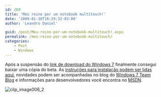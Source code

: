 ```yaml
---
id: 269
title: 'Meu reino por um notebook multitouch!'
date: '2009-01-10T16:29:32-03:00'
author: 'Leandro Daniel'

guid: /post/Meu-reino-por-um-notebook-multitouch!.aspx
permalink: /meu-reino-por-um-notebook-multitouch/
categories:
    - Post
    - Windows
---
```


Após a suspensão do [link de download do Windows 7](http://technet.microsoft.com/en-us/evalcenter/dd353205) finalmente consegui baixar uma cópia do beta. As [instruções para instalação podem ser lidas aqui](http://www.microsoft.com/windows/windows-7/beta-installation-instructions), novidades podem ser acompanhadas no blog do [Windows 7 Team Blog](http://windowsteamblog.com/blogs/windows7/default) e informações para desenvolvedores você encontra no [MSDN](http://code.msdn.microsoft.com/PDC08WhitePapers/Release/ProjectReleases.aspx?ReleaseId=1797).

![clip_image006_2](http://leandrodaniel.com/pics/WindowsLiveWriter/Meureinoporumnotebookmultitouch_E0F5/clip_image006_2_e61f529b-df19-4c01-848e-0adde7290467.jpg "clip_image006_2")